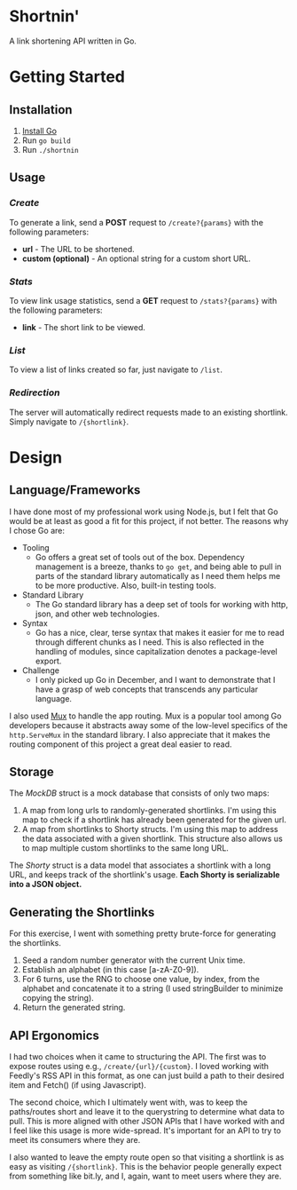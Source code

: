 # Shortnin'
A link shortening API written in Go.

# Getting Started

## Installation
1. [Install Go](https://golang.org/doc/install)
1. Run ```go build```
1. Run ```./shortnin```

## Usage
### *Create*
To generate a link, send a **POST** request to ```/create?{params}``` with the following parameters:
* **url** - The URL to be shortened.
* **custom (optional)** - An optional string for a custom short URL.

### *Stats*
To view link usage statistics, send a **GET** request to ```/stats?{params}``` with the following parameters:
* **link** - The short link to be viewed.

### *List*
To view a list of links created so far, just navigate to ```/list```.

### *Redirection*
The server will automatically redirect requests made to an existing shortlink. Simply navigate to ```/{shortlink}```.

# Design
## Language/Frameworks
I have done most of my professional work using Node.js, but I felt that Go would be at least as good a fit for this project, if not better. The reasons why I chose Go are:
- Tooling
  - Go offers a great set of tools out of the box. Dependency management is a breeze, thanks to ```go get```, and being able to pull in parts of the standard library automatically as I need them helps me to be more productive. Also, built-in testing tools.
- Standard Library
  - The Go standard library has a deep set of tools for working with http, json, and other web technologies.
- Syntax
  - Go has a nice, clear, terse syntax that makes it easier for me to read through different chunks as I need. This is also reflected in the handling of modules, since capitalization denotes a package-level export.
- Challenge
  - I only picked up Go in December, and I want to demonstrate that I have a grasp of web concepts that transcends any particular language.

I also used [Mux](https://www.gorillatoolkit.org/pkg/mux) to handle the app routing. Mux is a popular tool among Go developers because it abstracts away some of the low-level specifics of the ```http.ServeMux``` in the standard library. I also appreciate that it makes the routing component of this project a great deal easier to read.

## Storage
The *MockDB* struct is a mock database that consists of only two maps:
1. A map from long urls to randomly-generated shortlinks. I'm using this map to check if a shortlink has already been generated for the given url.
1. A map from shortlinks to Shorty structs. I'm using this map to address the data associated with a given shortlink. This structure also allows us to map multiple custom shortlinks to the same long URL.

The *Shorty* struct is a data model that associates a shortlink with a long URL, and keeps track of the shortlink's usage. **Each Shorty is serializable into a JSON object.**

## Generating the Shortlinks
For this exercise, I went with something pretty brute-force for generating the shortlinks.
1. Seed a random number generator with the current Unix time.
1. Establish an alphabet (in this case [a-zA-Z0-9]).
1. For 6 turns, use the RNG to choose one value, by index, from the alphabet and concatenate it to a string (I used stringBuilder to minimize copying the string).
1. Return the generated string.

## API Ergonomics
I had two choices when it came to structuring the API. The first was to expose routes using e.g., ```/create/{url}/{custom}```. I loved working with Feedly's RSS API in this format, as one can just build a path to their desired item and Fetch() (if using Javascript). 

The second choice, which I ultimately went with, was to keep the paths/routes short and leave it to the querystring to determine what data to pull. This is more aligned with other JSON APIs that I have worked with and I feel like this usage is more wide-spread. It's important for an API to try to meet its consumers where they are.

I also wanted to leave the empty route open so that visiting a shortlink is as easy as visiting ```/{shortlink}```. This is the behavior people generally expect from something like bit.ly, and I, again, want to meet users where they are.
